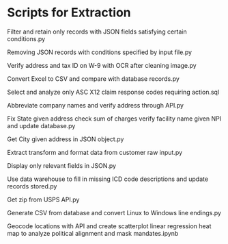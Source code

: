 # Scripts for Extraction
Filter and retain only records with JSON fields satisfying certain conditions.py

Removing JSON records with conditions specified by input file.py

Verify address and tax ID on W-9 with OCR after cleaning image.py

Convert Excel to CSV and compare with database records.py

Select and analyze only ASC X12 claim response codes requiring action.sql

Abbreviate company names and verify address through API.py

Fix State given address check sum of charges verify facility name given NPI and update database.py

Get City given address in JSON object.py

Extract transform and format data from customer raw input.py

Display only relevant fields in JSON.py

Use data warehouse to fill in missing ICD code descriptions and update records stored.py

Get zip from USPS API.py

Generate CSV from database and convert Linux to Windows line endings.py

Geocode locations with API and create scatterplot linear regression heat map to analyze political alignment and mask mandates.ipynb

